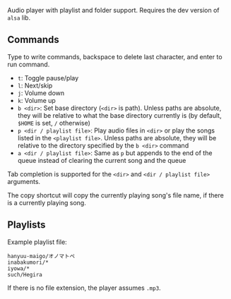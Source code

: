 Audio player with playlist and folder support. Requires the dev version of `alsa` lib.

## Commands

Type to write commands, backspace to delete last character, and enter to run command.

- `t`: Toggle pause/play
- `l`: Next/skip
- `j`: Volume down
- `k`: Volume up
- `b <dir>`: Set base directory (`<dir>` is path). Unless paths are absolute, they will be relative to what the base directory currently is (by default, `$HOME` is set, `/` otherwise)
- `p <dir / playlist file>`: Play audio files in `<dir>` or play the songs listed in the `<playlist file>`. Unless paths are absolute, they will be relative to the directory specified by the `b <dir>` command
- `a <dir / playlist file>`: Same as `p` but appends to the end of the queue instead of clearing the current song and the queue

Tab completion is supported for the `<dir>` and `<dir / playlist file>` arguments.

The copy shortcut will copy the currently playing song's file name, if there is a currently playing song.

## Playlists

Example playlist file:

```
hanyuu-maigo/オノマトペ
inabakumori/*
iyowa/*
such/Hegira
```

If there is no file extension, the player assumes `.mp3`.

